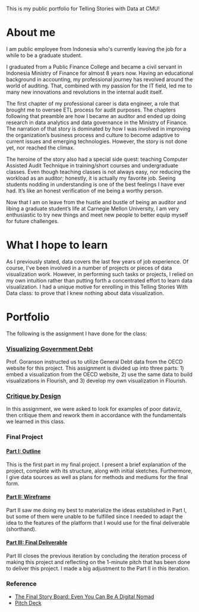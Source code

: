 This is my public portfolio for Telling Stories with Data at CMU!

# About me
I am public employee from Indonesia who's currently leaving the job for a while to be a graduate student.

I graduated from a Public Finance College and became a civil servant in Indonesia Ministry of Finance for almost 8 years now. Having an educational background in accounting, my professional journey has revolved around the world of auditing. That, combined with my passion for the IT field, led me to many new innovations and revolutions in the internal audit itself.

The first chapter of my professional career is data engineer, a role that brought me to oversee ETL process for audit purposes. The chapters following that preamble are how I became an auditor and ended up doing research in data analytics and data governance in the Ministry of Finance. The narration of that story is dominated by how I was involved in improving the organization’s business process and culture to become adaptive to current issues and emerging technologies. However, the story is not done yet, nor reached the climax. 

The heroine of the story also had a special side quest: teaching Computer Assisted Audit Technique in training/short courses and undergraduate classes. Even though teaching classes is not always easy, nor reducing the workload as an auditor; honestly, it is actually my favorite job. Seeing students nodding in understanding is one of the best feelings I have ever had. It’s like an honest verification of me being a worthy person. 

Now that I am on leave from the hustle and bustle of being an auditor and libing a graduate student’s life at Carnegie Mellon University, I am very enthusiastic to try new things and meet new people to better equip myself for future challenges.

# What I hope to learn
As I previously stated, data covers the last few years of job experience. Of course, I've been involved in a number of projects or pieces of data visualization work. However, in performing such tasks or projects, I relied on my own intuition rather than putting forth a concentrated effort to learn data visualization.
I had a unique motive for enrolling in this Telling Stories With Data class: to prove that I knew nothing about data visualization.

# Portfolio

The following is the assignment I have done for the class:

### [Visualizing Government Debt](https://irfanradarma.github.io/94870/dataviz2)
Prof. Goranson instructed us to utilize General Debt data from the OECD website for this project. This assignment is divided up into three parts: 1) embed a visualization from the OECD website, 2) use the same data to build visualizations in Flourish, and 3) develop my own visualization in Flourish.

### [Critique by Design](https://irfanradarma.github.io/94870/critique_by_design)
In this assignment, we were asked to look for examples of poor dataviz, then critique them and rework them in accordance with the fundamentals we learned in this class.

### Final Project
#### [Part I: Outline](https://irfanradarma.github.io/94870/FinalProject)
This is the first part in my final project. I present a brief explanation of the project, complete with its structure, along with initial sketches. Furthermore, I give data sources as well as plans for methods and mediums for the final form.

#### [Part II: Wireframe](https://irfanradarma.github.io/94870/Project_Part2)
Part II saw me doing my best to materialize the ideas established in Part I, but some of them were unable to be fulfilled since I needed to adapt the idea to the features of the platform that I would use for the final deliverable (shorthand).

#### [Part III: Final Deliverable](https://irfanradarma.github.io/94870/Final_Project)
Part III closes the previous iteration by concluding the iteration process of making this project and reflecting on the 1-minute pitch that has been done to deliver this project. I made a big adjustment to the Part II in this iteration.

### Reference
- [The Final Story Board: Even You Can Be A Digital Nomad](https://carnegiemellon.shorthandstories.com/being-a-digital-nomad/index.html)
- [Pitch Deck](https://www.canva.com/design/DAFOp_5mqgc/q19m89QAAJOKZWV43X_LmQ/view?utm_content=DAFOp_5mqgc&utm_campaign=designshare&utm_medium=link&utm_source=publishpresent)
